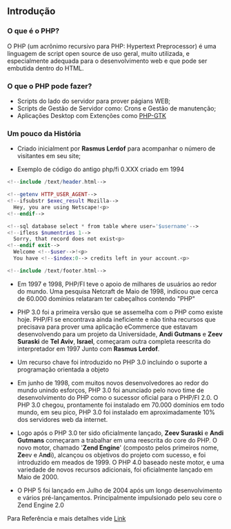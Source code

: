 ## Introdução

### O que é o PHP?

O PHP (um acrônimo recursivo para PHP: Hypertext Preprocessor) é uma linguagem de script open source de uso geral, muito utilizada, e especialmente adequada para o desenvolvimento web e que pode ser embutida dentro do HTML.

### O que o PHP pode fazer?

* Scripts do lado do servidor para prover págians WEB;
* Scripts de Gestão de Servidor como: Crons e Gestão de manutenção;
* Aplicações Desktop com  Extenções como [PHP-GTK](http://gtk.php.net/)

### Um pouco da História

* Criado inicialment por **Rasmus Lerdof** para acompanhar o número de visitantes em seu site;

* Exemplo de código do antigo php/fi 0.XXX criado em 1994

```php
<!--include /text/header.html-->

<!--getenv HTTP_USER_AGENT-->
<!--ifsubstr $exec_result Mozilla-->
  Hey, you are using Netscape!<p>
<!--endif-->

<!--sql database select * from table where user='$username'-->
<!--ifless $numentries 1-->
  Sorry, that record does not exist<p>
<!--endif exit-->
  Welcome <!--$user-->!<p>
  You have <!--$index:0--> credits left in your account.<p>

<!--include /text/footer.html-->
```
* Em 1997 e 1998, PHP/FI teve o apoio de milhares de usuários ao redor do mundo. Uma pesquisa Netcraft de Maio de 1998, indicou que cerca de 60.000 domínios relataram ter cabeçalhos contendo "PHP"

* PHP 3.0 foi a primeira versão que se assemelha com o PHP como existe hoje. PHP/FI se encontrava ainda ineficiente e não tinha recursos que precisava para prover uma aplicação eCommerce que estavam desenvolvendo para um projeto da Universidade, **Andi Gutmans** e **Zeev Suraski** de **Tel Aviv**, **Israel**, começaram outra completa reescrita do interpretador em 1997 Junto com **Rasmus Lerdof**.

* Um recurso chave foi introduzido no PHP 3.0 incluindo o suporte a programação orientada a objeto

* Em junho de 1998, com muitos novos desenvolvedores ao redor do mundo unindo esforços, PHP 3.0 foi anunciado pelo novo time de desenvolvimento do PHP como o sucessor oficial para o PHP/FI 2.0. O PHP 3.0 chegou, prontamente foi instalado em 70.000 domínios em todo mundo, em seu pico, PHP 3.0 foi instalado em aproximadamente 10% dos servidores web da internet.

* Logo após o PHP 3.0 ter sido oficialmente lançado, **Zeev Suraski** e **Andi Gutmans** começaram a trabalhar em uma reescrita do core do PHP. O novo motor, chamado '**Zend Engine**' (composto pelos primeiros nome, **Ze**ev e A**nd**i), alcançou os objetivos do projeto com sucesso, e foi introduzido em meados de 1999. O PHP 4.0 baseado neste motor, e uma variedade de novos recursos adicionais, foi oficialmente lançado em Maio de 2000.

* O PHP 5 foi lançado em Julho de 2004 após um longo desenvolvimento e vários pré-lançamentos. Principalmente impulsionado pelo seu core o Zend Engine 2.0

Para Referência e mais detalhes vide [Link](http://php.net/manual/pt_BR/history.php.php)
